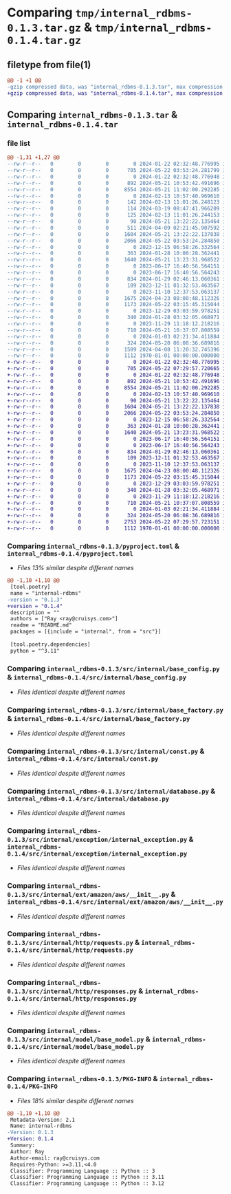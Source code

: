 # Comparing `tmp/internal_rdbms-0.1.3.tar.gz` & `tmp/internal_rdbms-0.1.4.tar.gz`

## filetype from file(1)

```diff
@@ -1 +1 @@
-gzip compressed data, was "internal_rdbms-0.1.3.tar", max compression
+gzip compressed data, was "internal_rdbms-0.1.4.tar", max compression
```

## Comparing `internal_rdbms-0.1.3.tar` & `internal_rdbms-0.1.4.tar`

### file list

```diff
@@ -1,31 +1,27 @@
--rw-r--r--   0        0        0        0 2024-01-22 02:32:48.776995 internal_rdbms-0.1.3/README.md
--rw-r--r--   0        0        0      705 2024-05-22 03:53:24.281799 internal_rdbms-0.1.3/pyproject.toml
--rw-r--r--   0        0        0        0 2024-01-22 02:32:48.776948 internal_rdbms-0.1.3/src/internal/__init__.py
--rw-r--r--   0        0        0      892 2024-05-21 10:53:42.491696 internal_rdbms-0.1.3/src/internal/base_config.py
--rw-r--r--   0        0        0     8554 2024-05-21 11:02:00.292285 internal_rdbms-0.1.3/src/internal/base_factory.py
--rw-r--r--   0        0        0        0 2024-02-13 10:57:40.969610 internal_rdbms-0.1.3/src/internal/common_enum/__init__.py
--rw-r--r--   0        0        0      142 2024-02-13 11:01:26.248123 internal_rdbms-0.1.3/src/internal/common_enum/contact_type.py
--rw-r--r--   0        0        0      114 2024-03-19 08:47:41.966209 internal_rdbms-0.1.3/src/internal/common_enum/event_type.py
--rw-r--r--   0        0        0      125 2024-02-13 11:01:26.244153 internal_rdbms-0.1.3/src/internal/common_enum/operator_type.py
--rw-r--r--   0        0        0       90 2024-05-21 13:22:22.135464 internal_rdbms-0.1.3/src/internal/common_enum/order_type.py
--rw-r--r--   0        0        0      511 2024-04-09 02:21:45.907592 internal_rdbms-0.1.3/src/internal/common_enum/service_ticket_event_trigger_type.py
--rw-r--r--   0        0        0     1604 2024-05-21 13:22:22.137838 internal_rdbms-0.1.3/src/internal/const.py
--rw-r--r--   0        0        0     2066 2024-05-22 03:53:24.284850 internal_rdbms-0.1.3/src/internal/database.py
--rw-r--r--   0        0        0        0 2023-12-15 06:58:26.332564 internal_rdbms-0.1.3/src/internal/exception/__init__.py
--rw-r--r--   0        0        0      363 2024-01-28 10:00:28.362441 internal_rdbms-0.1.3/src/internal/exception/base_exception.py
--rw-r--r--   0        0        0     1640 2024-05-21 13:23:31.968522 internal_rdbms-0.1.3/src/internal/exception/internal_exception.py
--rw-r--r--   0        0        0        0 2023-06-17 16:40:56.564151 internal_rdbms-0.1.3/src/internal/ext/__init__.py
--rw-r--r--   0        0        0        0 2023-06-17 16:40:56.564243 internal_rdbms-0.1.3/src/internal/ext/amazon/__init__.py
--rw-r--r--   0        0        0      834 2024-01-29 02:46:13.060361 internal_rdbms-0.1.3/src/internal/ext/amazon/aws/__init__.py
--rw-r--r--   0        0        0      109 2023-12-11 01:32:53.463567 internal_rdbms-0.1.3/src/internal/ext/amazon/aws/const.py
--rw-r--r--   0        0        0        0 2023-11-10 12:37:53.063137 internal_rdbms-0.1.3/src/internal/http/__init__.py
--rw-r--r--   0        0        0     1675 2024-04-23 08:00:48.112326 internal_rdbms-0.1.3/src/internal/http/requests.py
--rw-r--r--   0        0        0     1173 2024-05-22 03:15:45.315044 internal_rdbms-0.1.3/src/internal/http/responses.py
--rw-r--r--   0        0        0        0 2023-12-29 03:03:59.978251 internal_rdbms-0.1.3/src/internal/interface/__init__.py
--rw-r--r--   0        0        0      340 2024-01-28 03:32:05.468971 internal_rdbms-0.1.3/src/internal/interface/base_interface.py
--rw-r--r--   0        0        0        0 2023-11-29 11:18:12.218216 internal_rdbms-0.1.3/src/internal/model/__init__.py
--rw-r--r--   0        0        0      710 2024-05-21 10:37:07.808559 internal_rdbms-0.1.3/src/internal/model/base_model.py
--rw-r--r--   0        0        0        0 2024-01-03 02:21:34.411884 internal_rdbms-0.1.3/src/internal/schema/__init__.py
--rw-r--r--   0        0        0      324 2024-05-20 06:08:36.689816 internal_rdbms-0.1.3/src/internal/schema/base_schema.py
--rw-r--r--   0        0        0     1509 2024-04-08 11:20:32.745396 internal_rdbms-0.1.3/src/internal/utils.py
--rw-r--r--   0        0        0     1112 1970-01-01 00:00:00.000000 internal_rdbms-0.1.3/PKG-INFO
+-rw-r--r--   0        0        0        0 2024-01-22 02:32:48.776995 internal_rdbms-0.1.4/README.md
+-rw-r--r--   0        0        0      705 2024-05-22 07:29:57.720665 internal_rdbms-0.1.4/pyproject.toml
+-rw-r--r--   0        0        0        0 2024-01-22 02:32:48.776948 internal_rdbms-0.1.4/src/internal/__init__.py
+-rw-r--r--   0        0        0      892 2024-05-21 10:53:42.491696 internal_rdbms-0.1.4/src/internal/base_config.py
+-rw-r--r--   0        0        0     8554 2024-05-21 11:02:00.292285 internal_rdbms-0.1.4/src/internal/base_factory.py
+-rw-r--r--   0        0        0        0 2024-02-13 10:57:40.969610 internal_rdbms-0.1.4/src/internal/common_enum/__init__.py
+-rw-r--r--   0        0        0       90 2024-05-21 13:22:22.135464 internal_rdbms-0.1.4/src/internal/common_enum/order_type.py
+-rw-r--r--   0        0        0     1604 2024-05-21 13:22:22.137838 internal_rdbms-0.1.4/src/internal/const.py
+-rw-r--r--   0        0        0     2066 2024-05-22 03:53:24.284850 internal_rdbms-0.1.4/src/internal/database.py
+-rw-r--r--   0        0        0        0 2023-12-15 06:58:26.332564 internal_rdbms-0.1.4/src/internal/exception/__init__.py
+-rw-r--r--   0        0        0      363 2024-01-28 10:00:28.362441 internal_rdbms-0.1.4/src/internal/exception/base_exception.py
+-rw-r--r--   0        0        0     1640 2024-05-21 13:23:31.968522 internal_rdbms-0.1.4/src/internal/exception/internal_exception.py
+-rw-r--r--   0        0        0        0 2023-06-17 16:40:56.564151 internal_rdbms-0.1.4/src/internal/ext/__init__.py
+-rw-r--r--   0        0        0        0 2023-06-17 16:40:56.564243 internal_rdbms-0.1.4/src/internal/ext/amazon/__init__.py
+-rw-r--r--   0        0        0      834 2024-01-29 02:46:13.060361 internal_rdbms-0.1.4/src/internal/ext/amazon/aws/__init__.py
+-rw-r--r--   0        0        0      109 2023-12-11 01:32:53.463567 internal_rdbms-0.1.4/src/internal/ext/amazon/aws/const.py
+-rw-r--r--   0        0        0        0 2023-11-10 12:37:53.063137 internal_rdbms-0.1.4/src/internal/http/__init__.py
+-rw-r--r--   0        0        0     1675 2024-04-23 08:00:48.112326 internal_rdbms-0.1.4/src/internal/http/requests.py
+-rw-r--r--   0        0        0     1173 2024-05-22 03:15:45.315044 internal_rdbms-0.1.4/src/internal/http/responses.py
+-rw-r--r--   0        0        0        0 2023-12-29 03:03:59.978251 internal_rdbms-0.1.4/src/internal/interface/__init__.py
+-rw-r--r--   0        0        0      340 2024-01-28 03:32:05.468971 internal_rdbms-0.1.4/src/internal/interface/base_interface.py
+-rw-r--r--   0        0        0        0 2023-11-29 11:18:12.218216 internal_rdbms-0.1.4/src/internal/model/__init__.py
+-rw-r--r--   0        0        0      710 2024-05-21 10:37:07.808559 internal_rdbms-0.1.4/src/internal/model/base_model.py
+-rw-r--r--   0        0        0        0 2024-01-03 02:21:34.411884 internal_rdbms-0.1.4/src/internal/schema/__init__.py
+-rw-r--r--   0        0        0      324 2024-05-20 06:08:36.689816 internal_rdbms-0.1.4/src/internal/schema/base_schema.py
+-rw-r--r--   0        0        0     2753 2024-05-22 07:29:57.723151 internal_rdbms-0.1.4/src/internal/utils.py
+-rw-r--r--   0        0        0     1112 1970-01-01 00:00:00.000000 internal_rdbms-0.1.4/PKG-INFO
```

### Comparing `internal_rdbms-0.1.3/pyproject.toml` & `internal_rdbms-0.1.4/pyproject.toml`

 * *Files 13% similar despite different names*

```diff
@@ -1,10 +1,10 @@
 [tool.poetry]
 name = "internal-rdbms"
-version = "0.1.3"
+version = "0.1.4"
 description = ""
 authors = ["Ray <ray@cruisys.com>"]
 readme = "README.md"
 packages = [{include = "internal", from = "src"}]
 
 [tool.poetry.dependencies]
 python = "^3.11"
```

### Comparing `internal_rdbms-0.1.3/src/internal/base_config.py` & `internal_rdbms-0.1.4/src/internal/base_config.py`

 * *Files identical despite different names*

### Comparing `internal_rdbms-0.1.3/src/internal/base_factory.py` & `internal_rdbms-0.1.4/src/internal/base_factory.py`

 * *Files identical despite different names*

### Comparing `internal_rdbms-0.1.3/src/internal/const.py` & `internal_rdbms-0.1.4/src/internal/const.py`

 * *Files identical despite different names*

### Comparing `internal_rdbms-0.1.3/src/internal/database.py` & `internal_rdbms-0.1.4/src/internal/database.py`

 * *Files identical despite different names*

### Comparing `internal_rdbms-0.1.3/src/internal/exception/internal_exception.py` & `internal_rdbms-0.1.4/src/internal/exception/internal_exception.py`

 * *Files identical despite different names*

### Comparing `internal_rdbms-0.1.3/src/internal/ext/amazon/aws/__init__.py` & `internal_rdbms-0.1.4/src/internal/ext/amazon/aws/__init__.py`

 * *Files identical despite different names*

### Comparing `internal_rdbms-0.1.3/src/internal/http/requests.py` & `internal_rdbms-0.1.4/src/internal/http/requests.py`

 * *Files identical despite different names*

### Comparing `internal_rdbms-0.1.3/src/internal/http/responses.py` & `internal_rdbms-0.1.4/src/internal/http/responses.py`

 * *Files identical despite different names*

### Comparing `internal_rdbms-0.1.3/src/internal/model/base_model.py` & `internal_rdbms-0.1.4/src/internal/model/base_model.py`

 * *Files identical despite different names*

### Comparing `internal_rdbms-0.1.3/PKG-INFO` & `internal_rdbms-0.1.4/PKG-INFO`

 * *Files 18% similar despite different names*

```diff
@@ -1,10 +1,10 @@
 Metadata-Version: 2.1
 Name: internal-rdbms
-Version: 0.1.3
+Version: 0.1.4
 Summary: 
 Author: Ray
 Author-email: ray@cruisys.com
 Requires-Python: >=3.11,<4.0
 Classifier: Programming Language :: Python :: 3
 Classifier: Programming Language :: Python :: 3.11
 Classifier: Programming Language :: Python :: 3.12
```


